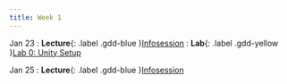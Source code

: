 ```yaml
---
title: Week 1
---
```


Jan 23
: **Lecture**{: .label .gdd-blue }[Infosession]
: **Lab**{: .label .gdd-yellow }[Lab 0: Unity Setup]

Jan 25
: **Lecture**{: .label .gdd-blue }[Infosession]


<!-- [Infosession]: -->

[Lab 0: Unity Setup]: ./../pages/labs/lab0/lab0
[Infosession]: https://docs.google.com/presentation/d/1DG7QpgNLEpUFOxUlQxWMB3nLZXVayormcf9p7dAeaCc/edit?usp=sharing
